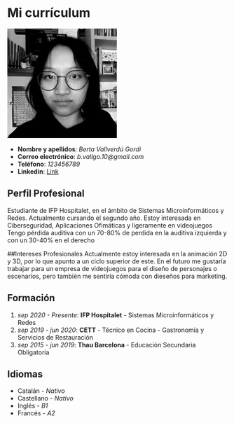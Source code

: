 # Mi currículum
![Imagen](bvallverdu.jpg) 
- **Nombre y apellidos**: _Berta Vallverdú Gordi_
- **Correo electrónico**: _b.vallgo.10@gmail.com_
- **Teléfono**: _123456789_
- **Linkedin**: [Link](url)

## Perfil Profesional
Estudiante de IFP Hospitalet, en el ámbito de Sistemas Microinformáticos y Redes.
Actualmente cursando el segundo año. Estoy interesada en Ciberseguridad, Aplicaciones
Ofimáticas y ligeramente en videojuegos
Tengo pérdida auditiva con un 70-80% de perdida en la auditiva izquierda y con un 30-40% en
el derecho

##Intereses Profesionales
Actualmente estoy interesada en la animación 2D y 3D, por lo que apunto a un ciclo superior de este. En el futuro me gustaría trabajar para un empresa de videojuegos para el diseño de personajes o escenarios, pero también me sentiría cómoda con dieseños para marketing.

## Formación
1. _sep 2020 - Presente_: **IFP Hospitalet** - Sistemas Microinformáticos y Redes
2. _sep 2019 - jun 2020_: **CETT** - Técnico en Cocina - Gastronomía y Servicios de Restauración
3. _sep 2015 - jun 2019_: **Thau Barcelona** - Educación Secundaria Obligatoria

## Idiomas
- Catalán - _Nativo_
- Castellano - _Nativo_
- Inglés - _B1_
- Francés - _A2_
